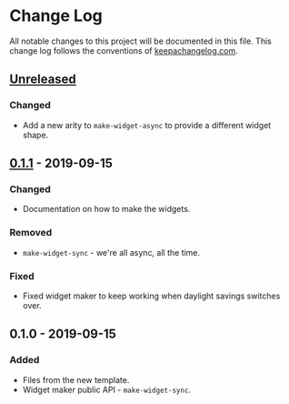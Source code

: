 # Change Log
All notable changes to this project will be documented in this file. This change log follows the conventions of [keepachangelog.com](http://keepachangelog.com/).

## [Unreleased]
### Changed
- Add a new arity to `make-widget-async` to provide a different widget shape.

## [0.1.1] - 2019-09-15
### Changed
- Documentation on how to make the widgets.

### Removed
- `make-widget-sync` - we're all async, all the time.

### Fixed
- Fixed widget maker to keep working when daylight savings switches over.

## 0.1.0 - 2019-09-15
### Added
- Files from the new template.
- Widget maker public API - `make-widget-sync`.

[Unreleased]: https://github.com/your-name/reason-alpha/compare/0.1.1...HEAD
[0.1.1]: https://github.com/your-name/reason-alpha/compare/0.1.0...0.1.1
